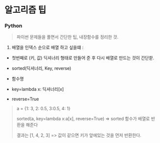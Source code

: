 # 알고리즘 팁

### Python

> 파이썬 문제들을 풀면서 간단한 팁, 내장함수를 정리한 것.



1.  배열을 인덱스 순으로 배열 하고 싶을떄 :

   - 첫번째로 (키, 값) 딕셔너리 형태로 만들어 준 후 다시 배열로 만드는 것이 간단핟. 

   - sorted(딕셔너리, Key, reverse) 

   - 함수명
   - key=lambda x: 딕셔너리[x]
   - reverse=True

   > a = {1: 3, 2: 0.5, 3:0.5, 4: 1}
   >
   > sorted(a, key=lambda x:a[x], reverse=True) => sorted 함수가 배열로 반환을 해준다
   >
   > 결과는 [1, 4, 2, 3] => 값이 같으면 키가 앞에있는 것을 먼저 반환한다.

